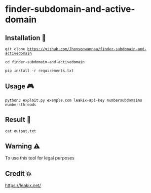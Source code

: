 # finder-subdomain-and-active-domain

## Installation 🚀

<code>git clone https://github.com/Jhonsonwannaa/finder-subdomain-and-activedomain </code>


<code>cd  finder-subdomain-and-activedomain </code>


<code>pip install -r requirements.txt </code>

## Usage 🎮


<code>python3 exploit.py exemple.com leakix-api-key numbersubdomains numbersthreads </code>

## Result 🏁

<code>cat output.txt </code>

## Warning  ⚠️

To use this tool for legal purposes 

## Credit 💥

https://leakix.net/
